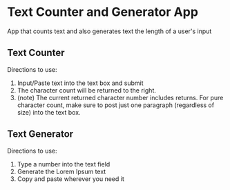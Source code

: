 # Text Counter and Generator App
App that counts text and also generates text the length of a user's input

## Text Counter
Directions to use:
1. Input/Paste text into the text box and submit
2. The character count will be returned to the right.
3. (note) The current returned character number includes returns. For pure character count, make sure to post just one paragraph (regardless of size) into the text box.

## Text Generator
Directions to use:
1. Type a number into the text field
2. Generate the Lorem Ipsum text
3. Copy and paste wherever you need it
